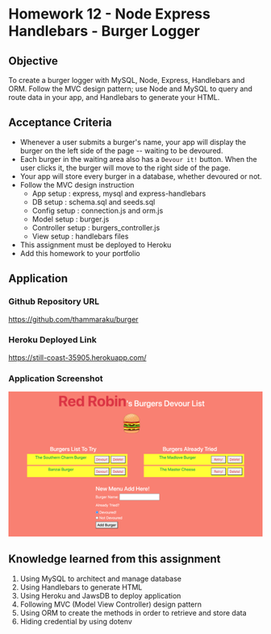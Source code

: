 # Homework 12 - Node Express Handlebars - Burger Logger

## Objective
To create a burger logger with MySQL, Node, Express, Handlebars and ORM. Follow the MVC design pattern; use Node and MySQL to query and route data in your app, and Handlebars to generate your HTML.

## Acceptance Criteria
- Whenever a user submits a burger's name, your app will display the burger on the left side of the page -- waiting to be devoured.
- Each burger in the waiting area also has a `Devour it!` button. When the user clicks it, the burger will move to the right side of the page.
- Your app will store every burger in a database, whether devoured or not.
- Follow the MVC design instruction
    * App setup : express, mysql and express-handlebars
    * DB setup : schema.sql and seeds.sql
    * Config setup : connection.js and orm.js
    * Model setup : burger.js
    * Controller setup : burgers_controller.js
    * View setup : handlebars files
- This assignment must be deployed to Heroku
- Add this homework to your portfolio


## Application

### Github Repository URL
https://github.com/thammaraku/burger

### Heroku Deployed Link
https://still-coast-35905.herokuapp.com/

### Application Screenshot
![Application Screenshot](./public/assets/img/burger_app_screenshot.png)


## Knowledge learned from this assignment
1. Using MySQL to architect and manage database
2. Using Handlebars to generate HTML
3. Using Heroku and JawsDB to deploy application
4. Following MVC (Model View Controller) design pattern
5. Using ORM to create the methods in order to retrieve and store data
6. Hiding credential by using dotenv